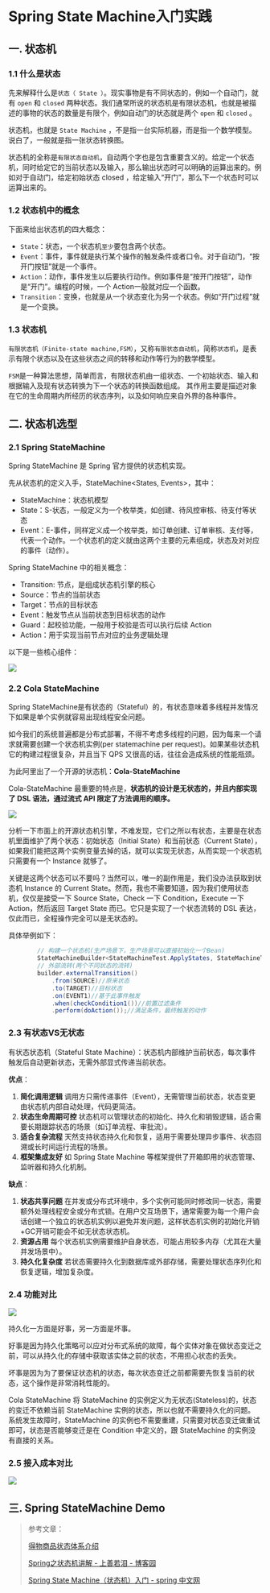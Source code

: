 # Spring State Machine入门实践

## 一. 状态机

### 1.1 什么是状态

先来解释什么是`状态（ State ）`。现实事物是有不同状态的，例如一个自动门，就有 `open` 和 `closed` 两种状态。我们通常所说的状态机是有限状态机，也就是被描述的事物的状态的数量是有限个，例如自动门的状态就是两个 `open` 和 `closed` 。

状态机，也就是 `State Machine` ，不是指一台实际机器，而是指一个数学模型。说白了，一般就是指一张状态转换图。

状态机的全称是`有限状态自动机`，自动两个字也是包含重要含义的。给定一个状态机，同时给定它的当前状态以及输入，那么输出状态时可以明确的运算出来的。例如对于自动门，给定初始状态 closed ，给定输入“开门”，那么下一个状态时可以运算出来的。

### 1.2 状态机中的概念

下面来给出状态机的四大概念：

- `State`：状态，一个状态机`至少`要包含两个状态。
- `Event`：事件，事件就是执行某个操作的触发条件或者口令。对于自动门，“按开门按钮”就是一个事件。
- `Action`：动作，事件发生以后要执行动作。例如事件是“按开门按钮”，动作是“开门”。编程的时候，一个 Action一般就对应一个函数。
- `Transition`：变换，也就是从一个状态变化为另一个状态。例如“开门过程”就是一个变换。

### 1.3 状态机

`有限状态机（Finite-state machine,FSM）`，又称`有限状态自动机`，简称`状态机`，是表示有限个状态以及在这些状态之间的转移和动作等行为的数学模型。

`FSM`是一种算法思想，简单而言，有限状态机由一组状态、一个初始状态、输入和根据输入及现有状态转换为下一个状态的转换函数组成。
其作用主要是描述对象在它的生命周期内所经历的状态序列，以及如何响应来自外界的各种事件。

## 二. 状态机选型

### 2.1 Spring StateMachine

Spring StateMachine 是 Spring 官方提供的状态机实现。

先从状态机的定义入手，StateMachine<States, Events>，其中：

- StateMachine：状态机模型
- State：S-状态，一般定义为一个枚举类，如创建、待风控审核、待支付等状态
- Event：E-事件，同样定义成一个枚举类，如订单创建、订单审核、支付等，代表一个动作。一个状态机的定义就由这两个主要的元素组成，状态及对对应的事件（动作）。

Spring StateMachine 中的相关概念：

- Transition: 节点，是组成状态机引擎的核心
- Source：节点的当前状态
- Target：节点的目标状态
- Event：触发节点从当前状态到目标状态的动作
- Guard：起校验功能，一般用于校验是否可以执行后续 Action
- Action：用于实现当前节点对应的业务逻辑处理

以下是一些核心组件：

![](../images/45.png)

### 2.2 Cola StateMachine

Spring StateMachine是有状态的（Stateful）的，有状态意味着多线程并发情况下如果是单个实例就容易出现线程安全问题。

如今我们的系统普遍都是分布式部署，不得不考虑多线程的问题，因为每来一个请求就需要创建一个状态机实例(per statemachine per request)。如果某些状态机它的构建过程很复杂，并且当下 QPS 又很高的话，往往会造成系统的性能瓶颈。

为此阿里出了一个开源的状态机：**Cola-StateMachine**

Cola-StateMachine 最重要的特点是，**状态机的设计是无状态的，并且内部实现了 DSL 语法，通过流式 API 限定了方法调用的顺序。**

![](../images/46.png)

分析一下市面上的开源状态机引擎，不难发现，它们之所以有状态，主要是在状态机里面维护了两个状态：初始状态（Initial State）和当前状态（Current State），如果我们能把这两个实例变量去掉的话，就可以实现无状态，从而实现一个状态机只需要有一个 Instance 就够了。

关键是这两个状态可以不要吗？当然可以，唯一的副作用是，我们没办法获取到状态机 Instance 的 Current State。然而，我也不需要知道，因为我们使用状态机，仅仅是接受一下 Source State，Check 一下 Condition，Execute 一下 Action，然后返回 Target State 而已。它只是实现了一个状态流转的 DSL 表达，仅此而已，全程操作完全可以是无状态的。

具体举例如下：

```java
        // 构建一个状态机(生产场景下，生产场景可以直接初始化一个Bean)
        StateMachineBuilder<StateMachineTest.ApplyStates, StateMachineTest.ApplyEvents, Context> builder = StateMachineBuilderFactory.create();
        // 外部流转(两个不同状态的流转)
        builder.externalTransition()
            .from(SOURCE)//原来状态
            .to(TARGET)//目标状态
            .on(EVENT1)//基于此事件触发
            .when(checkCondition1())//前置过滤条件
            .perform(doAction());//满足条件，最终触发的动作
```

### 2.3 有状态VS无状态

有状态状态机（Stateful State Machine）：状态机内部维护当前状态，每次事件触发后自动更新状态，无需外部显式传递当前状态。

**优点**：

1. **简化调用逻辑**
   调用方只需传递事件（Event），无需管理当前状态，状态变更由状态机内部自动处理，代码更简洁。
2. **状态生命周期可控**
   状态机可以管理状态的初始化、持久化和销毁逻辑，适合需要长期跟踪状态的场景（如订单流程、审批流）。
3. **适合复杂流程**
   天然支持状态持久化和恢复，适用于需要处理异步事件、状态回溯或长时间运行流程的场景。
4. **框架集成友好**
   如 Spring State Machine 等框架提供了开箱即用的状态管理、监听器和持久化机制。

**缺点**：

1. **状态共享问题**
   在并发或分布式环境中，多个实例可能同时修改同一状态，需要额外处理线程安全或分布式锁。在用户交互场景下，通常需要为每一个用户会话创建一个独立的状态机实例以避免并发问题，这样状态机实例的初始化开销+GC开销可能会不如无状态状态机。
2. **资源占用**
   每个状态机实例需要维护自身状态，可能占用较多内存（尤其在大量并发场景中）。
3. **持久化复杂度**
   若状态需要持久化到数据库或外部存储，需要处理状态序列化和恢复逻辑，增加复杂度。

### 2.4 功能对比

![](../images/47.png)

持久化一方面是好事，另一方面是坏事。

好事是因为持久化策略可以应对分布式系统的故障，每个实体对象在做状态变迁之前，可以从持久化的存储中获取该实体之前的状态，不用担心状态的丢失。

坏事是因为为了要保证状态机的状态，每次状态变迁之前都需要先恢复当前的状态，这个操作是非常消耗性能的。

Cola StateMachine 将 StateMachine 的实例定义为无状态(Stateless)的，状态的变迁不依赖当前 StateMachine 实例的状态，所以也就不需要持久化的问题。系统发生故障时，StateMachine 的实例也不需要重建，只需要对状态变迁做重试即可，状态是否能够变迁是在 Condition 中定义的，跟 StateMachine 的实例没有直接的关系。

### 2.5 接入成本对比

![](../images/48.png)

## 三. Spring StateMachine Demo

















> 参考文章：
>
> [得物商品状态体系介绍](https://tech.dewu.com/article?id=91)
>
> [Spring之状态机讲解 - 上善若泪 - 博客园](https://www.cnblogs.com/jingzh/p/17443862.html)
>
> [Spring State Machine（状态机）入门 - spring 中文网](https://springdoc.cn/spring-state-machine-guides/)